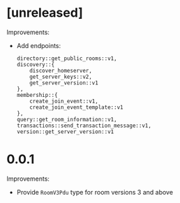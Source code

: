 # [unreleased]

Improvements:

* Add endpoints:
    ```
    directory::get_public_rooms::v1,
    discovery::{
        discover_homeserver,
        get_server_keys::v2,
        get_server_version::v1
    },
    membership::{
        create_join_event::v1,
        create_join_event_template::v1
    },
    query::get_room_information::v1,
    transactions::send_transaction_message::v1,
    version::get_server_version::v1
  ```

# 0.0.1

Improvements:

* Provide `RoomV3Pdu` type for room versions 3 and above